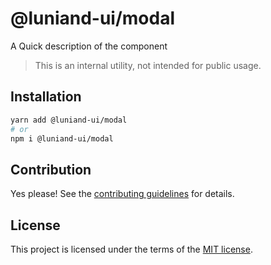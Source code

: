 # @luniand-ui/modal

A Quick description of the component

> This is an internal utility, not intended for public usage.

## Installation

```sh
yarn add @luniand-ui/modal
# or
npm i @luniand-ui/modal
```

## Contribution

Yes please! See the
[contributing guidelines](https://github.com/luniand/luniand-ui/blob/master/CONTRIBUTING.md)
for details.

## License

This project is licensed under the terms of the
[MIT license](https://github.com/luniand/luniand-ui/blob/master/LICENSE).
